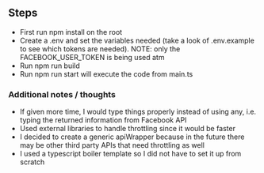 ## Steps

- First run npm install on the root
- Create a .env and set the variables needed (take a look of .env.example to see which tokens are needed). NOTE: only the FACEBOOK_USER_TOKEN is being used atm
- Run npm run build
- Run npm run start will execute the code from main.ts

### Additional notes / thoughts

- If given more time, I would type things properly instead of using any, i.e. typing the returned information from Facebook API
- Used external libraries to handle throttling since it would be faster
- I decided to create a generic apiWrapper because in the future there may be other third party APIs that need throttling as well
- I used a typescript boiler template so I did not have to set it up from scratch
